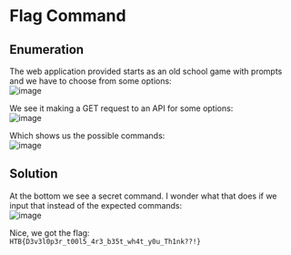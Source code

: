 # Flag Command

## Enumeration

The web application provided starts as an old school game with prompts and we have to choose from some options:  
![image](https://github.com/LazyTitan33/CTF-Writeups/assets/80063008/2c9804e7-e3cf-407a-adad-a273d5f711d1)

We see it making a GET request to an API for some options:  
![image](https://github.com/LazyTitan33/CTF-Writeups/assets/80063008/14206fcf-7bf2-445b-8d97-1c96c1942ab8)

Which shows us the possible commands:  
![image](https://github.com/LazyTitan33/CTF-Writeups/assets/80063008/6dc4f8c1-6488-4d31-9e29-f582d70c6c52)

## Solution
At the bottom we see a secret command. I wonder what that does if we input that instead of the expected commands:  
![image](https://github.com/LazyTitan33/CTF-Writeups/assets/80063008/12153139-6cd1-4781-b354-9d3a6e9f6bc3)

Nice, we got the flag:  
`HTB{D3v3l0p3r_t00l5_4r3_b35t_wh4t_y0u_Th1nk??!}`
